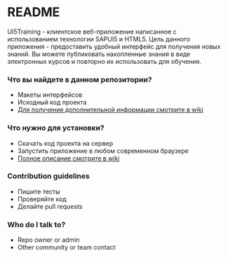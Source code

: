 # README #

UI5Training - клиентское веб-приложение написанное с использованием технологии SAPUI5 и HTML5. Цель данного приложения - предоставить удобный интерфейс для получения новых знаний. Вы можете публиковать накопленные знания в виде электронных курсов и повторно их использовать для обучения.

### Что вы найдете в данном репозитории? ###

* Макеты интерфейсов
* Исходный код проекта
* [Для получения дополнительной информации смотрите в wiki](https://bitbucket.org/seafolk/ui5training/wiki/Home)

### Что нужно для установки? ###

* Скачать код проекта на сервер
* Запустить приложение в любом современном браузере
* [Полное описание смотрите в wiki](https://bitbucket.org/seafolk/ui5training/wiki/Home)

### Contribution guidelines ###

* Пишите тесты
* Проверяйте код
* Делайте pull requests

### Who do I talk to? ###

* Repo owner or admin
* Other community or team contact